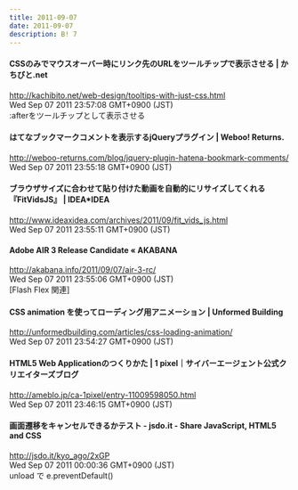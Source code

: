 ```yaml
---
title: 2011-09-07
date: 2011-09-07
description: B! 7
---
```


#### CSSのみでマウスオーバー時にリンク先のURLをツールチップで表示させる | かちびと.net
http://kachibito.net/web-design/tooltips-with-just-css.html<br>
Wed Sep 07 2011 23:57:08 GMT+0900 (JST)<br>
:afterをツールチップとして表示させる


#### はてなブックマークコメントを表示するjQueryプラグイン | Weboo! Returns.
http://weboo-returns.com/blog/jquery-plugin-hatena-bookmark-comments/<br>
Wed Sep 07 2011 23:55:18 GMT+0900 (JST)<br>


#### ブラウザサイズに合わせて貼り付けた動画を自動的にリサイズしてくれる『FitVidsJS』 | IDEA*IDEA
http://www.ideaxidea.com/archives/2011/09/fit_vids_js.html<br>
Wed Sep 07 2011 23:55:11 GMT+0900 (JST)<br>


#### Adobe AIR 3 Release Candidate « AKABANA
http://akabana.info/2011/09/07/air-3-rc/<br>
Wed Sep 07 2011 23:55:06 GMT+0900 (JST)<br>
[Flash Flex 関連]


####   CSS animation を使ってローディング用アニメーション | Unformed Building
http://unformedbuilding.com/articles/css-loading-animation/<br>
Wed Sep 07 2011 23:54:27 GMT+0900 (JST)<br>


#### HTML5 Web Applicationのつくりかた | 1 pixel｜サイバーエージェント公式クリエイターズブログ
http://ameblo.jp/ca-1pixel/entry-11009598050.html<br>
Wed Sep 07 2011 23:46:15 GMT+0900 (JST)<br>


#### 画面遷移をキャンセルできるかテスト - jsdo.it - Share JavaScript, HTML5 and CSS
http://jsdo.it/kyo_ago/2xGP<br>
Wed Sep 07 2011 00:00:36 GMT+0900 (JST)<br>
unload で e.preventDefault()


